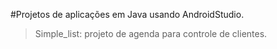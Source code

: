 #Projetos de aplicações em Java usando AndroidStudio.

> Simple_list: projeto de agenda para controle de clientes.
